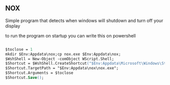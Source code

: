 ## NOX

Simple program that detects when windows will shutdown and turn off your display 

to run the program on startup you can write this on powershell
```ps

$toclose = 1
mkdir $Env:Appdata\nox;cp nox.exe $Env:Appdata\nox;
$WshShell = New-Object -comObject WScript.Shell;
$Shortcut = $WshShell.CreateShortcut("$Env:Appdata\Microsoft\Windows\Start Menu\Programs\Startup\nox.lnk" );
$Shortcut.TargetPath = "$Env:Appdata\nox\nox.exe";
$Shortcut.Arguments = $toclose
$Shortcut.Save();
```